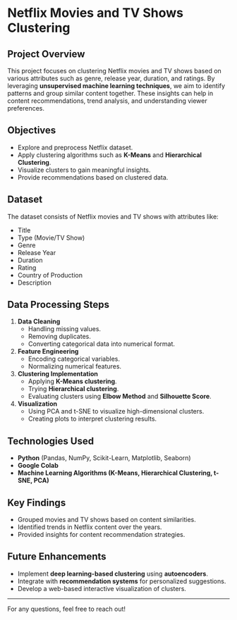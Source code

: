 # Netflix Movies and TV Shows Clustering

## Project Overview
This project focuses on clustering Netflix movies and TV shows based on various attributes such as genre, release year, duration, and ratings. By leveraging **unsupervised machine learning techniques**, we aim to identify patterns and group similar content together. These insights can help in content recommendations, trend analysis, and understanding viewer preferences.

## Objectives
- Explore and preprocess Netflix dataset.
- Apply clustering algorithms such as **K-Means** and **Hierarchical Clustering**.
- Visualize clusters to gain meaningful insights.
- Provide recommendations based on clustered data.

## Dataset
The dataset consists of Netflix movies and TV shows with attributes like:
- Title
- Type (Movie/TV Show)
- Genre
- Release Year
- Duration
- Rating
- Country of Production
- Description

## Data Processing Steps
1. **Data Cleaning**
   - Handling missing values.
   - Removing duplicates.
   - Converting categorical data into numerical format.
2. **Feature Engineering**
   - Encoding categorical variables.
   - Normalizing numerical features.
3. **Clustering Implementation**
   - Applying **K-Means clustering**.
   - Trying **Hierarchical clustering**.
   - Evaluating clusters using **Elbow Method** and **Silhouette Score**.
4. **Visualization**
   - Using PCA and t-SNE to visualize high-dimensional clusters.
   - Creating plots to interpret clustering results.

## Technologies Used
- **Python** (Pandas, NumPy, Scikit-Learn, Matplotlib, Seaborn)
- **Google Colab**
- **Machine Learning Algorithms (K-Means, Hierarchical Clustering, t-SNE, PCA)**



## Key Findings
- Grouped movies and TV shows based on content similarities.
- Identified trends in Netflix content over the years.
- Provided insights for content recommendation strategies.

## Future Enhancements
- Implement **deep learning-based clustering** using **autoencoders**.
- Integrate with **recommendation systems** for personalized suggestions.
- Develop a web-based interactive visualization of clusters.


---
For any questions, feel free to reach out!

